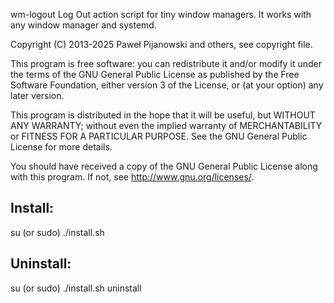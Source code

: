 wm-logout
Log Out action script for tiny window managers.
It works with any window manager and systemd.

Copyright (C) 2013-2025 Paweł Pijanowski and others, see copyright file.

This program is free software: you can redistribute it and/or modify
it under the terms of the GNU General Public License as published by
the Free Software Foundation, either version 3 of the License, or
(at your option) any later version.

This program is distributed in the hope that it will be useful,
but WITHOUT ANY WARRANTY; without even the implied warranty of
MERCHANTABILITY or FITNESS FOR A PARTICULAR PURPOSE.  See the
GNU General Public License for more details.

You should have received a copy of the GNU General Public License
along with this program.  If not, see <http://www.gnu.org/licenses/>.

Install:
-------------
su (or sudo) 
./install.sh

Uninstall:
-------------
su (or sudo)
./install.sh uninstall
